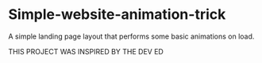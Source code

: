 # Simple-website-animation-trick
A simple landing page layout that performs some basic animations on load.



THIS PROJECT WAS INSPIRED BY THE DEV ED
